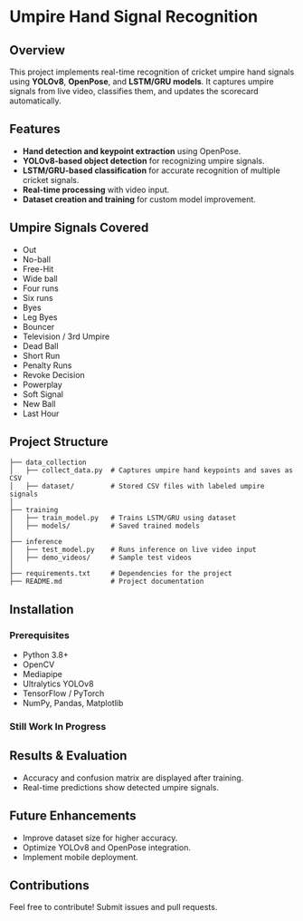 # Umpire Hand Signal Recognition

## Overview
This project implements real-time recognition of cricket umpire hand signals using **YOLOv8**, **OpenPose**, and **LSTM/GRU models**. It captures umpire signals from live video, classifies them, and updates the scorecard automatically.

## Features
- **Hand detection and keypoint extraction** using OpenPose.
- **YOLOv8-based object detection** for recognizing umpire signals.
- **LSTM/GRU-based classification** for accurate recognition of multiple cricket signals.
- **Real-time processing** with video input.
- **Dataset creation and training** for custom model improvement.

## Umpire Signals Covered
- Out
- No-ball
- Free-Hit
- Wide ball
- Four runs
- Six runs
- Byes
- Leg Byes
- Bouncer
- Television / 3rd Umpire
- Dead Ball
- Short Run
- Penalty Runs
- Revoke Decision
- Powerplay
- Soft Signal
- New Ball
- Last Hour

## Project Structure
```
├── data_collection
│   ├── collect_data.py  # Captures umpire hand keypoints and saves as CSV
│   ├── dataset/         # Stored CSV files with labeled umpire signals
│
├── training
│   ├── train_model.py   # Trains LSTM/GRU using dataset
│   ├── models/          # Saved trained models
│
├── inference
│   ├── test_model.py    # Runs inference on live video input
│   ├── demo_videos/     # Sample test videos
│
├── requirements.txt     # Dependencies for the project
├── README.md            # Project documentation
```

## Installation
### Prerequisites
- Python 3.8+
- OpenCV
- Mediapipe
- Ultralytics YOLOv8
- TensorFlow / PyTorch
- NumPy, Pandas, Matplotlib

### Still Work In Progress

## Results & Evaluation
- Accuracy and confusion matrix are displayed after training.
- Real-time predictions show detected umpire signals.

## Future Enhancements
- Improve dataset size for higher accuracy.
- Optimize YOLOv8 and OpenPose integration.
- Implement mobile deployment.

## Contributions
Feel free to contribute! Submit issues and pull requests.


